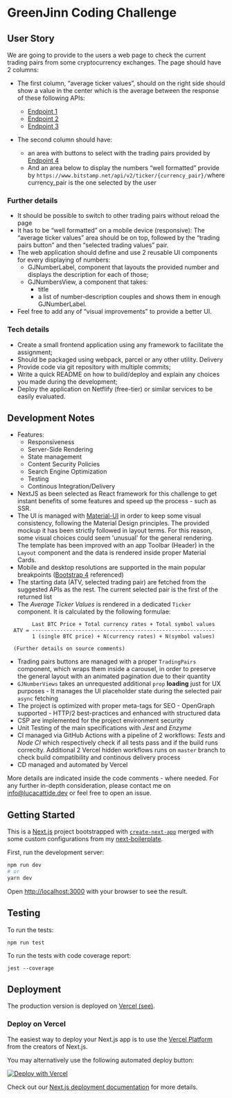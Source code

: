 # GreenJinn Coding Challenge

## User Story

We are going to provide to the users a web page to check the current trading pairs from some cryptocurrency exchanges.
The page should have 2 columns:

- The first column, “average ticker values”, should on the right side should show a
value in the center which is the average between the response of these following APIs:

  - [Endpoint 1](https://www.bitstamp.net/api/v2/ticker/btcusd)
  - [Endpoint 2](https://api.coinbase.com/v2/exchange-rates?currency=BTC)
  - [Endpoint 3](https://api-pub.bitfinex.com/v2/tickers?symbols=tBTCUSD)
- The second column should have:
  - an area with buttons to select with the trading pairs provided by
[Endpoint 4](https://www.bitstamp.net/api/v2/trading-pairs-info/)
  - And an area below to display the numbers “well formatted” provide by ```https://www.bitstamp.net/api/v2/ticker/{currency_pair}/``` ​where currency_pair is the one selected by the user

### Further details

- It should be possible to switch to other trading pairs without reload the page
- It has to be “well formatted” on a mobile device (responsive): The “average ticker
values” area should be on top, followed by the “trading pairs button” and then
“selected trading values” pair.
- The web application should define and use 2 reusable UI components for every
displaying of numbers:
  - GJNumberLabel​, component that layouts the provided number and displays
the description for each of those;
  - GJNumbersView​, a component that takes:
    - title
    - a list of number-description couples and shows them in enough
GJNumberLabel.
- Feel free to add any of “visual improvements” to provide a better UI.

### Tech details

- Create a small frontend application using any framework to facilitate the assignment;
- Should be packaged using webpack, parcel or any other utility.
Delivery
- Provide code via git repository with multiple commits;
- Write a quick README on how to build/deploy and explain any choices you made during the development;
- Deploy the application on Netflify (free-tier) or similar services to be easily evaluated.

## Development Notes

- Features:
  - Responsiveness
  - Server-Side Rendering
  - State management
  - Content Security Policies
  - Search Engine Optimization
  - Testing
  - Continous Integration/Delivery
- NextJS as been selected as React framework for this challenge to get instant benefits of some features and speed up the process - such as SSR.
- The UI is managed with [Material-UI](https://github.com/mui-org/material-ui) in order to keep some visual consistency, following the Material Design principles. The provided mockup it has been strictly followed in layout terms. For this reason, some visual choices could seem 'unusual' for the general rendering. The template has been improved with an app Toolbar (Header) in the ```Layout``` component and the data is rendered inside proper Material Cards.
- Mobile and desktop resolutions are supported in the main popular breakpoints ([Bootstrap 4](https://bootstrapcreative.com/bootstrap-4-media-queries/) referenced)
- The starting data (ATV, selected trading pair) are fetched from the suggested APIs as the rest. The current selected pair is the first of the returned list
- The _Average Ticker Values_  is rendered in a dedicated ```Ticker``` component. It is calculated by the following formulae:

```
        Last BTC Price + Total currency rates + Total symbol values
  ATV = -----------------------------------------------------------
        1 (single BTC price) + N(currency rates) + N(symbol values)

  (Further details on source comments)
```

- Trading pairs buttons are managed with a proper ```TradingPairs``` component, which wraps them inside a carousel, in order to preserve the general layout with an animated pagination due to their quantity
- ```GJNumberViews``` takes an unrequested additional ```prop``` __loading__ just for UX purposes - It manages the UI placeholder state during the selected pair ```async``` fetching
- The project is optimized with proper meta-tags for SEO - OpenGraph supported - HTTP/2 best-practices and enhanced with structured data
- CSP are implemented for the project environment security
- Unit Testing of the main specifications with _Jest_ and _Enzyme_
- CI managed via GitHub Actions with a pipeline of 2 workflows: _Tests_ and _Node CI_ which respectively check if all tests pass and if the build runs correclty. Additional 2 Vercel hidden workflows runs on ```master``` branch to check build compatibility and continous delivery process
- CD managed and automated by Vercel

More details are indicated inside the code comments - where needed.
For any further in-depth consideration, please contact me on info@lucacattide.dev or feel free to open an issue.

## Getting Started

This is a [Next.js](https://nextjs.org/) project bootstrapped with [`create-next-app`](https://github.com/vercel/next.js/tree/canary/packages/create-next-app) merged with some custom configurations from my [next-boilerplate](https://github.com/lucacattide/next-boilerplate).

First, run the development server:

```bash
npm run dev
# or
yarn dev
```

Open [http://localhost:3000](http://localhost:3000) with your browser to see the result.

## Testing

To run the tests:

```
npm run test
```

To run the tests with code coverage report:

```
jest --coverage
```

## Deployment

The production version is deployed on [Vercel (see)](https://greenjinn-challenge.lucacattide.vercel.app/).

### Deploy on Vercel

The easiest way to deploy your Next.js app is to use the [Vercel Platform](https://vercel.com/import?utm_medium=default-template&filter=next.js&utm_source=create-next-app&utm_campaign=create-next-app-readme) from the creators of Next.js.

You may alternatively use the following automated deploy button:

[![Deploy with Vercel](https://vercel.com/button)](https://vercel.com/new/git/external?repository-url=https%3A%2F%2Fgithub.com%2Flucacattide%2Fgreenjinn-challenge)

Check out our [Next.js deployment documentation](https://nextjs.org/docs/deployment) for more details.
